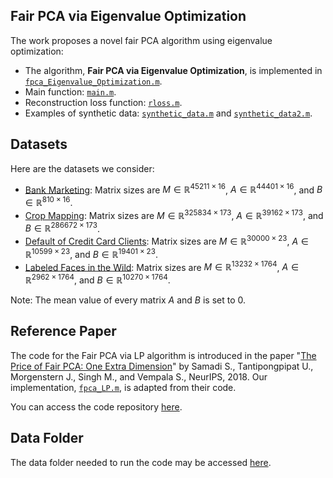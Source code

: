 ## Fair PCA via Eigenvalue Optimization

The work proposes a novel fair PCA algorithm using eigenvalue optimization:

- The algorithm, **Fair PCA via Eigenvalue Optimization**, is implemented in [`fpca_Eigenvalue_Optimization.m`](./fpca_Eigenvalue_Optimization.m).
- Main function: [`main.m`](./main.m).
- Reconstruction loss function: [`rloss.m`](./rloss.m).
- Examples of synthetic data: [`synthetic_data.m`](./synthetic_data.m) and [`synthetic_data2.m`](./synthetic_data2.m).

## Datasets

Here are the datasets we consider:

- [Bank Marketing](https://archive.ics.uci.edu/dataset/222/bank+marketing): Matrix sizes are $M \in \mathbb{R}^{45211 \times 16}$, $A \in \mathbb{R}^{44401 \times 16}$, and $B \in \mathbb{R}^{810 \times 16}$.
- [Crop Mapping](https://archive.ics.uci.edu/dataset/525/crop+mapping+using+fused+optical+radar+data+set): Matrix sizes are $M \in \mathbb{R}^{325834 \times 173}$, $A \in \mathbb{R}^{39162 \times 173}$, and $B \in \mathbb{R}^{286672 \times 173}$.
- [Default of Credit Card Clients](https://archive.ics.uci.edu/dataset/350/default+of+credit+card+clients): Matrix sizes are $M \in \mathbb{R}^{30000 \times 23}$, $A \in \mathbb{R}^{10599 \times 23}$, and $B \in \mathbb{R}^{19401 \times 23}$.
- [Labeled Faces in the Wild](https://vis-www.cs.umass.edu/lfw/): Matrix sizes are $M \in \mathbb{R}^{13232 \times 1764}$, $A \in \mathbb{R}^{2962 \times 1764}$, and $B \in \mathbb{R}^{10270 \times 1764}$.

Note: The mean value of every matrix $A$ and $B$ is set to $0$.

## Reference Paper

The code for the Fair PCA via LP algorithm is introduced in the paper "[The Price of Fair PCA: One Extra Dimension](https://arxiv.org/abs/1811.00103)" by Samadi S., Tantipongpipat U., Morgenstern J., Singh M., and Vempala S., NeurIPS, 2018. Our implementation, [`fpca_LP.m`](./fpca_LP.m), is adapted from their code.

You can access the code repository [here](https://github.com/samirasamadi/Fair-PCA?tab=readme-ov-file).

## Data Folder

The data folder needed to run the code may be accessed [here](https://drive.google.com/drive/u/1/folders/1xmdlEYPJDS7nwMQqbOoEuG3TCWLCBkUJ).
